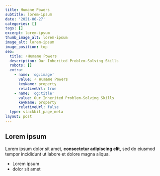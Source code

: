 ```yaml
---
title: Humane Powers
subtitle: lorem-ipsum
date: '2021-06-27'
categories: []
tags: []
excerpt: lorem-ipsum
thumb_image_alt: lorem-ipsum
image_alt: lorem-ipsum
image_position: top
seo:
  title: ⭐Humane Powers
  description: Our Inherited Problem-Solving Skills
  robots: []
  extra:
    - name: 'og:image'
      value: ⭐ Humane Powers
      keyName: property
      relativeUrl: true
    - name: 'og:title'
      value: Our Inherited Problem-Solving Skills
      keyName: property
      relativeUrl: false
  type: stackbit_page_meta
layout: post
---
```

## Lorem ipsum

Lorem ipsum dolor sit amet, **consectetur adipiscing elit**, sed do eiusmod tempor incididunt ut labore et dolore magna aliqua.

- Lorem ipsum
- dolor sit amet